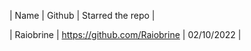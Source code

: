| Name                  | Github                                                        | Starred the repo |

| Raiobrine             | https://github.com/Raiobrine                                  | 02/10/2022 |
